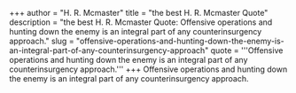 +++
author = "H. R. Mcmaster"
title = "the best H. R. Mcmaster Quote"
description = "the best H. R. Mcmaster Quote: Offensive operations and hunting down the enemy is an integral part of any counterinsurgency approach."
slug = "offensive-operations-and-hunting-down-the-enemy-is-an-integral-part-of-any-counterinsurgency-approach"
quote = '''Offensive operations and hunting down the enemy is an integral part of any counterinsurgency approach.'''
+++
Offensive operations and hunting down the enemy is an integral part of any counterinsurgency approach.
